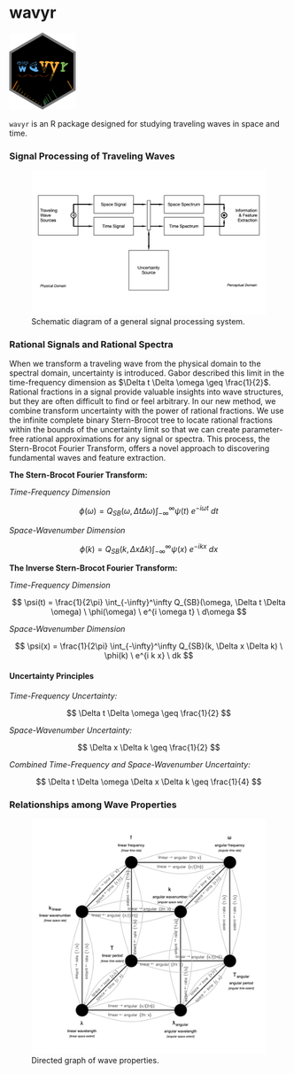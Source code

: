 wavyr
================

<img src="man/figures/wavyr_logo.png" data-align="right" width="120" />

`wavyr` is an R package designed for studying traveling waves in space
and time.

### Signal Processing of Traveling Waves

<figure>
<img src="man/figures/signals_spectra_schematic.png"
alt="Schematic diagram of a general signal processing system." />
<figcaption aria-hidden="true">Schematic diagram of a general signal
processing system.</figcaption>
</figure>

### Rational Signals and Rational Spectra

When we transform a traveling wave from the physical domain to the
spectral domain, uncertainty is introduced. Gabor described this limit
in the time-frequency dimension as
$\Delta t \Delta \omega \geq \frac{1}{2}$. Rational fractions in a
signal provide valuable insights into wave structures, but they are
often difficult to find or feel arbitrary. In our new method, we combine
transform uncertainty with the power of rational fractions. We use the
infinite complete binary Stern-Brocot tree to locate rational fractions
within the bounds of the uncertainty limit so that we can create
parameter-free rational approximations for any signal or spectra. This
process, the Stern-Brocot Fourier Transform, offers a novel approach to
discovering fundamental waves and feature extraction.

**The Stern-Brocot Fourier Transform:**

*Time-Frequency Dimension*

$$
\phi(\omega) = Q_{SB}(\omega, \Delta t \Delta \omega) \int_{-\infty}^\infty \psi(t) \ e^{-i \omega t} \ dt
$$

*Space-Wavenumber Dimension*

$$
\phi(k) = Q_{SB}(k, \Delta x \Delta k) \int_{-\infty}^\infty \psi(x) \ e^{-i k x} \ dx
$$

**The Inverse Stern-Brocot Fourier Transform:**

*Time-Frequency Dimension*

$$
\psi(t) = \frac{1}{2\pi} \int_{-\infty}^\infty Q_{SB}(\omega, \Delta t \Delta \omega) \ \phi(\omega) \ e^{i \omega t} \ d\omega
$$

*Space-Wavenumber Dimension*

$$
\psi(x) = \frac{1}{2\pi} \int_{-\infty}^\infty Q_{SB}(k, \Delta x \Delta k) \ \phi(k) \ e^{i k x} \ dk
$$

#### Uncertainty Principles

*Time-Frequency Uncertainty:*

$$
\Delta t \Delta \omega \geq \frac{1}{2}
$$

*Space-Wavenumber Uncertainty:*

$$
\Delta x \Delta k \geq \frac{1}{2}
$$

*Combined Time-Frequency and Space-Wavenumber Uncertainty:*

$$
\Delta t \Delta \omega \Delta x \Delta k \geq \frac{1}{4}
$$

### Relationships among Wave Properties

<figure>
<img src="man/figures/wave_properties_directed_graph.png"
alt="Directed graph of wave properties." />
<figcaption aria-hidden="true">Directed graph of wave
properties.</figcaption>
</figure>
